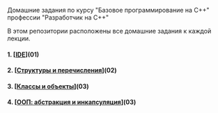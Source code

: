 Домашние задания по курсу "Базовое программирование на C++" профессии "Разработчик на С++"

В этом репозитории расположены все домашние задания к каждой лекции.

#### 1. [[IDE](https://github.com/CollectionStars/origin/tree/main/IDE)](01)
#### 2. [[Структуры и перечисления](https://github.com/CollectionStars/origin/tree/main/Структуры%20и%20перечисления)](02)
#### 3. [[Классы и объекты](https://github.com/CollectionStars/origin/tree/main/Классы%20и%20объекты)](03) 
#### 4. [[ООП: абстракция и инкапсуляция](https://github.com/CollectionStars/origin/tree/main/ООП:%20абстракция%20и%20инкапсуляция)](03)
